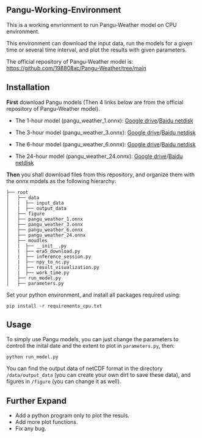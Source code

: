 ## Pangu-Working-Environment
This is a working envrionment to run Pangu-Weather model on CPU environment.

This environment can download the input data, run the models for a given time or several time interval, and plot the results with given parameters.

The official repository of Pangu-Weather model is: https://github.com/198808xc/Pangu-Weather/tree/main

## Installation
**First** download Pangu models (Then 4 links below are from the official repository of Pangu-Weather model).

* The 1-hour model (pangu_weather_1.onnx): [Google drive](https://drive.google.com/file/d/1fg5jkiN_5dHzKb-5H9Aw4MOmfILmeY-S/view?usp=share_link)/[Baidu netdisk](https://pan.baidu.com/s/1M7SAigVsCSH8hpw6DE8TDQ?pwd=ie0h)

* The 3-hour model (pangu_weather_3.onnx): [Google drive](https://drive.google.com/file/d/1EdoLlAXqE9iZLt9Ej9i-JW9LTJ9Jtewt/view?usp=share_link)/[Baidu netdisk](https://pan.baidu.com/s/197fZsoiCqZYzKwM7tyRrfg?pwd=gmcl)

* The 6-hour model (pangu_weather_6.onnx): [Google drive](https://drive.google.com/file/d/1a4XTktkZa5GCtjQxDJb_fNaqTAUiEJu4/view?usp=share_link)/[Baidu netdisk](https://pan.baidu.com/s/1q7IB7tNjqIwoGC7KVMPn4w?pwd=vxq3)

* The 24-hour model (pangu_weather_24.onnx): [Google drive](https://drive.google.com/file/d/1lweQlxcn9fG0zKNW8ne1Khr9ehRTI6HP/view?usp=share_link)/[Baidu netdisk](https://pan.baidu.com/s/179q2gkz2BrsOR6g3yfTVQg?pwd=eajy)


**Then** you shall download files from this repository, and organize them with the onnx models as the following hierarchy:

```plain
├── root
│   ├── data
│   |  ├── input_data
│   |  ├── output_data
│   ├── figure
│   ├── pangu_weather_1.onnx
│   ├── pangu_weather_3.onnx
│   ├── pangu_weather_6.onnx
│   ├── pangu_weather_24.onnx
│   ├── moudles
│   |  ├── __init__.py
│   |  ├── era5_download.py
│   |  ├── inference_session.py
│   |  ├── npy_to_nc.py
│   |  ├── result_visualization.py
│   |  ├── work_time.py
│   ├── run_model.py
│   ├── parameters.py
```

Set your python environment, and install all packages required using:
```
pip install -r requirements_cpu.txt
```

## Usage
To simply use Pangu models, you can just change the parameters to controll the inital date and the extent to plot in `parameters.py`, then:
```
python run_model.py
```
You can find the output data of netCDF format in the directory `/data/output_data` (you can create your own dirt to save these data), and figures in `/figure` (you can change it as well).

## Further Expand
* Add a python program only to plot the resuls.
* Add more plot functions.
* Fix any bug.
